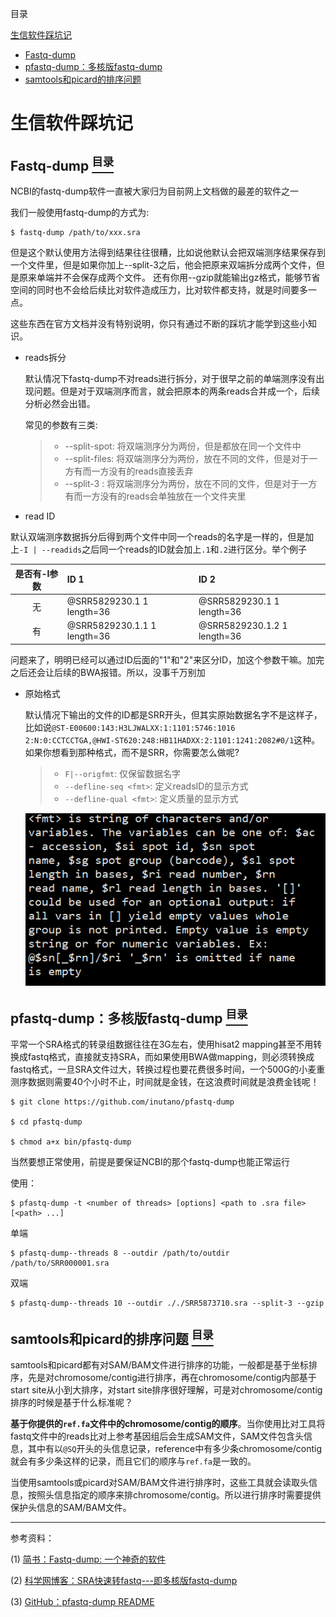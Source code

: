 <a name="content">目录</a>

[生信软件踩坑记](#title)
- [Fastq-dump](#fastq-dump)
- [pfastq-dump：多核版fastq-dump](#pfastq-dump)
- [samtools和picard的排序问题](#sort-by-samtools-and-picard)




<h1 name="title">生信软件踩坑记</h1>

<a name="fastq-dump"><h2>Fastq-dump [<sup>目录</sup>](#content)</h2></a>

NCBI的fastq-dump软件一直被大家归为目前网上文档做的最差的软件之一

我们一般使用fastq-dump的方式为:

```
$ fastq-dump /path/to/xxx.sra 
```

但是这个默认使用方法得到结果往往很糟，比如说他默认会把双端测序结果保存到一个文件里，但是如果你加上--split-3之后，他会把原来双端拆分成两个文件，但是原来单端并不会保存成两个文件。 还有你用--gzip就能输出gz格式，能够节省空间的同时也不会给后续比对软件造成压力，比对软件都支持，就是时间要多一点。

这些东西在官方文档并没有特别说明，你只有通过不断的踩坑才能学到这些小知识。

- reads拆分

	默认情况下fastq-dump不对reads进行拆分，对于很早之前的单端测序没有出现问题。但是对于双端测序而言，就会把原本的两条reads合并成一个，后续分析必然会出错。
	
	常见的参数有三类:

	> - --split-spot: 将双端测序分为两份，但是都放在同一个文件中
	> - --split-files: 将双端测序分为两份，放在不同的文件，但是对于一方有而一方没有的reads直接丢弃
	> - --split-3 : 将双端测序分为两份，放在不同的文件，但是对于一方有而一方没有的reads会单独放在一个文件夹里

- read ID

默认双端测序数据拆分后得到两个文件中同一个reads的名字是一样的，但是加上`-I | --readids`之后同一个reads的ID就会加上`.1`和`.2`进行区分。举个例子

| 是否有-I参数 | ID 1 | ID 2 |
|:---:|:---|:---|
| 无 | @SRR5829230.1 1 length=36 | @SRR5829230.1 1 length=36 |
| 有 | @SRR5829230.1.1 1 length=36 | @SRR5829230.1.2 1 length=36 |

问题来了，明明已经可以通过ID后面的"1"和"2"来区分ID，加这个参数干嘛。加完之后还会让后续的BWA报错。所以，没事千万别加

- 原始格式

	默认情况下输出的文件的ID都是SRR开头，但其实原始数据名字不是这样子，比如说`@ST-E00600:143:H3LJWALXX:1:1101:5746:1016 2:N:0:CCTCCTGA,@HWI-ST620:248:HB11HADXX:2:1101:1241:2082#0/1`这种。如果你想看到那种格式，而不是SRR，你需要怎么做呢?

	> - `F|--origfmt`: 仅保留数据名字
	> - `--defline-seq <fmt>`: 定义readsID的显示方式
	> - `--defline-qual <fmt>`: 定义质量的显示方式

	<p align="center"><img src=./picture/Use-Biosoft-Fastq-dump-outfmt.png width=600 /></p>

<a name="pfastq-dump"><h2>pfastq-dump：多核版fastq-dump [<sup>目录</sup>](#content)</h2></a>

平常一个SRA格式的转录组数据往往在3G左右，使用hisat2 mapping甚至不用转换成fastq格式，直接就支持SRA，而如果使用BWA做mapping，则必须转换成fastq格式，一旦SRA文件过大，转换过程也要花费很多时间，一个500G的小麦重测序数据则需要40个小时不止，时间就是金钱，在这浪费时间就是浪费金钱呢！

```
$ git clone https://github.com/inutano/pfastq-dump

$ cd pfastq-dump

$ chmod a+x bin/pfastq-dump
```

当然要想正常使用，前提是要保证NCBI的那个fastq-dump也能正常运行

使用：

```
$ pfastq-dump -t <number of threads> [options] <path to .sra file> [<path> ...]
```

单端

```
$ pfastq-dump--threads 8 --outdir /path/to/outdir /path/to/SRR000001.sra
```

双端

```
$ pfastq-dump--threads 10 --outdir ././SRR5873710.sra --split-3 --gzip
```

<a name="sort-by-samtools-and-picard"><h2>samtools和picard的排序问题 [<sup>目录</sup>](#content)</h2></a>

samtools和picard都有对SAM/BAM文件进行排序的功能，一般都是基于坐标排序，先是对chromosome/contig进行排序，再在chromosome/contig内部基于start site从小到大排序，对start site排序很好理解，可是对chromosome/contig排序的时候是基于什么标准呢？

**基于你提供的`ref.fa`文件中的chromosome/contig的顺序**。当你使用比对工具将fastq文件中的reads比对上参考基因组后会生成SAM文件，SAM文件包含头信息，其中有以`@SQ`开头的头信息记录，reference中有多少条chromosome/contig就会有多少条这样的记录，而且它们的顺序与`ref.fa`是一致的。

当使用samtools或picard对SAM/BAM文件进行排序时，这些工具就会读取头信息，按照头信息指定的顺序来排chromosome/contig。所以进行排序时需要提供保护头信息的SAM/BAM文件。

---

参考资料：

(1) [简书：Fastq-dump: 一个神奇的软件](https://www.jianshu.com/p/a8d70b66794c)

(2) [科学网博客：SRA快速转fastq---即多核版fastq-dump](http://blog.sciencenet.cn/blog-1094241-1086440.html)

(3) [GitHub：pfastq-dump README](https://github.com/inutano/pfastq-dump)
